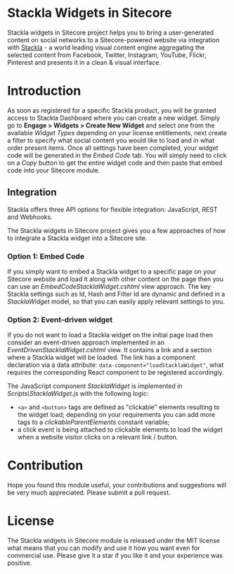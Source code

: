 # Stackla Widgets in Sitecore
Stackla widgets in Sitecore project helps you to bring a user-generated content on social networks to a Sitecore-powered website via integration with [Stackla](https://stackla.com/) - a world leading visual content engine aggregating the selected content from Facebook, Twitter, Instagram, YouTube, Flickr, Pinterest and presents it in a clean & visual interface.

# Introduction
As soon as registered for a specific Stackla product, you will be granted access to Stackla Dashboard where you can create a new widget. Simply go to **Engage > Widgets > Create New Widget** and select one from the available *Widget Types* depending on your license entitlements, next create a filter to specify what social content you would like to load and in what order present items. Once all settings have been completed, your widget code will be generated in the *Embed Code* tab. You will simply need to click on a *Copy* button to get the entire widget code and then paste that embed code into your Sitecore module.

## Integration
Stackla offers three API options for flexible integration: JavaScript, REST and Webhooks.

The Stackla widgets in Sitecore project gives you a few approaches of how to integrate a Stackla widget into a Sitecore site.

### Option 1: Embed Code
If you simply want to embed a Stackla widget to a specific page on your Sitecore website and load it along with other content on the page then you can use an *EmbedCodeStacklaWidget.cshtml* view approach. The key Stackla settings such as Id, Hash and Filter Id are dynamic and defined in a *StacklaWidget* model, so that you can easily apply relevant settings to you.

### Option 2: Event-driven widget
If you do not want to load a Stackla widget on the initial page load then consider an event-driven approach implemented in an *EventDrivenStacklaWidget.cshtml* view. It contains a link and a section where a Stackla widget will be loaded. The link has a component declaration via a data attribute: ```data-component="loadStacklaWidget"```, what requires the corresponding React component to be registered accordingly.

The JavaScript component *StacklaWidget* is implemented in *Scripts\StacklaWidget.js* with the following logic:
* ```<a>``` and ```<button>``` tags are defined as "clickable" elements resulting to the widget load; depending on your requirements you can add more tags to a *clickableParentElements* constant variable;
* a click event is being attached to clickable elements to load the widget when a website visitor clicks on a relevant link / button.

# Contribution
Hope you found this module useful, your contributions and suggestions will be very much appreciated. Please submit a pull request.

# License
The Stackla widgets in Sitecore module is released under the MIT license what means that you can modify and use it how you want even for commercial use. Please give it a star if you like it and your experience was positive.
